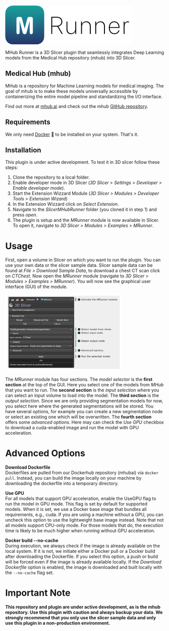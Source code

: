 ![MHub Runner (3DSlicer Plugin)](https://github.com/AIM-Harvard/SlicerMHubRunner/blob/main/MRunner/Resources/Icons/Name.png?raw=true)

MHub Runner is a 3D Slicer plugin that seamlessly integrates Deep Learning models from the Medical Hub repository (mhub) into 3D Slicer.

## Medical Hub (mhub)
MHub is a repository for Machine Learning models for medical imaging. The goal of mhub is to make these models universally accessible by containerizing the entire model pipeline and standardizing the I/O interface.

Find out more at [mhub.ai](https://mhub.ai) and check out the mhub [GitHub repository](https://github.com/AIM-Harvard/mhub).

## Requirements
We only need [Docker](https://docs.docker.com/get-docker/) 🐳 to be installed on your system. That's it.

## Installation

This plugin is under active development. To test it in 3D slicer follow these steps:

1. Clone the repository to a local folder.
2. Enable developer mode in 3D Slicer (*3D Slicer > Settings > Developer > Enable developer mode*).
3. Start the Extension Wizzard Module (*3D Slicer > Modules > Developer Tools > Extension Wizard*)
4. In the Extension Wizzard click on *Select Extension*.
5. Navigate to the *SlicerMHubRunner* folder (you cloned it in step 1) and press *open*.
6. The plugin is setup and the *MRunner* module is now available in Slicer. To open it, navigate to *3D Slicer > Modules > Examples > MRunner*.


# Usage

First, open a volume in Slicer on which you want to run the plugin. You can use your own data or the slicer sample data. Slicer sample data can be found at *File > Download Sample Data*, to download a chest CT scan click on *CTChest*. Now open the *MRunner* module (navigate to *3D Slicer > Modules > Examples > MRunner*). You will now see the graphical user interface (GUI) of the module.

<img src="https://github.com/AIM-Harvard/SlicerMHubRunner/blob/main/MRunner/Resources/Icons/PluginOverview.png?raw=true" alt="Plugin Module Overview" width="370"/>

The *MRunner* module has four sections. The *model selector* is the **first section** at the top of the GUI. Here you select one of the models from *MHub* that you want to run. The **second section** is the *input selection* where you can select an input volume to load into the model. The **third section** is the *output selection*. Since we are only providing segmentation models for now, you select here where the generated segmentations will be stored. You have several options, for example you can create a new segmentation node or select an existing one which will be overwritten. The **fourth section** offers some *advanced options*. Here may can check the *Use GPU* checkbox to download a cuda-enabled image and run the model with GPU acceleration.

# Advanced Options

**Download Dockerfile**  
Dockerfiles are pulled from our Dockerhub repository (mhubai) via `docker pull`. Instead, you can build the image locally on your machine by downloading the dockerfile into a temporary directory.

**Use GPU**  
For all models that support GPU acceleration, enable the UseGPU flag to run the model in GPU mode. This flag is set by default for supported models. When it is set, we use a Docker base image that bundles all requirements, e.g., cuda. If you are using a machine without a GPU, you can uncheck this option to use the lightweight base image instead. Note that not all models support CPU-only mode. For those models that do, the execution time is likely to be much higher when running without GPU acceleration.

**Docker build --no-cache**  
During execution, we always check if the image is already available on the local system. If it is not, we initiate either a Docker pull or a Docker build after downloading the Dockerfile. If you select this option, a push or build will be forced even if the image is already available locally. If the *Download Dockerfile* option is enabled, the image is downloaded and built locally with the `--no-cache` flag set.

# Important Note

**This repository and plugin are under active development, as is the mhub repository.
Use this plugin with caution and always backup your data. We strongly recommend that you only use the slicer sample data and only use this plugin in a non-production environment.**

